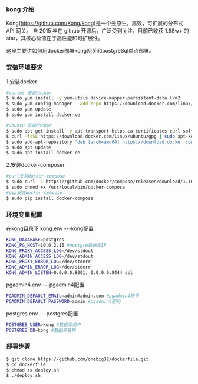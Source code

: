 ### kong 介绍
Kong(https://github.com/Kong/kong)是一个云原生，高效，可扩展的分布式 API 网关。 自 2015 年在 github 开源后，广泛受到关注，目前已收获 1.68w+ 的 star，其核心价值在于高性能和可扩展性。

这里主要讲如何用docker部署kong网关和postgreSql单点部署。

### 安装环境要求

1.安装docker
```sh
#centos 安装docker
$ sudo yum install -y yum-utils device-mapper-persistent-data lvm2
$ sudo yum-config-manager --add-repo https://download.docker.com/linux/centos/docker-ce.repo
$ sudo yum update
$ sudo yum install docker-ce

#ubuntu 安装docker
$ sudo apt-get install -y apt-transport-https ca-certificates curl software-properties-common
$ curl -fsSL https://download.docker.com/linux/ubuntu/gpg | sudo apt-key add -
$ sudo add-apt-repository "deb [arch=amd64] https://download.docker.com/linux/ubuntu $(lsb_release -cs) stable"
$ sudo apt update
$ sudo apt install docker-ce
```


2.安装docker-composer
```sh
#curl安装docker-compose
$ sudo curl -L https://github.com/docker/compose/releases/download/1.16.1/docker-compose-`uname -s`-`uname -m` -o /usr/local/bin/docker-compose
$ sudo chmod +x /usr/local/bin/docker-compose
#pip安装docker-compose
$ sudo pip install docker-compose
```

### 环境变量配置
在kong目录下
kong.env ---kong配置
```sh
KONG_DATABASE=postgres
KONG_PG_HOST=10.0.2.15 #postgre数据库IP
KONG_PROXY_ACCESS_LOG=/dev/stdout
KONG_ADMIN_ACCESS_LOG=/dev/stdout
KONG_PROXY_ERROR_LOG=/dev/stderr
KONG_ADMIN_ERROR_LOG=/dev/stderr
KONG_ADMIN_LISTEN=0.0.0.0:8001, 0.0.0.0:8444 ssl
```

pgadmin4.env ---pgadmin4配置
```sh
PGADMIN_DEFAULT_EMAIL=admin@admin.com #pgadmin4账号
PGADMIN_DEFAULT_PASSWORD=admin #pgadmin4密码

```

postgres.env ---postgres配置
```sh
POSTGRES_USER=kong #数据库用户
POSTGRES_DB=kong #数据库名称
```

### 部署步骤
```sh
$ git clone https://github.com/onebig32/dockerfile.git
$ cd dockerfile
$ chmod +x deploy.sh
$ ./deploy.sh
```

